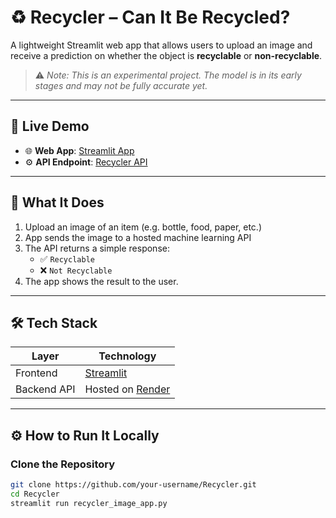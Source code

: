 # ♻️ Recycler – Can It Be Recycled?

A lightweight Streamlit web app that allows users to upload an image and receive a prediction on whether the object is **recyclable** or **non-recyclable**.

> ⚠️ *Note: This is an experimental project. The model is in its early stages and may not be fully accurate yet.*

---

## 🔗 Live Demo

- 🌐 **Web App**: [Streamlit App](https://recycler-lydianzr.streamlit.app/)
- ⚙️ **API Endpoint**: [Recycler API](https://recycler-api.onrender.com)

---

## 🧠 What It Does

1. Upload an image of an item (e.g. bottle, food, paper, etc.)
2. App sends the image to a hosted machine learning API
3. The API returns a simple response:  
   - ✅ `Recyclable`  
   - ❌ `Not Recyclable`
4. The app shows the result to the user.

---

## 🛠 Tech Stack

| Layer        | Technology                     |
|--------------|-------------------------------|
| Frontend     | [Streamlit](https://streamlit.io) |
| Backend API  | Hosted on [Render](https://render.com) |

---

## ⚙️ How to Run It Locally

### Clone the Repository

```bash
git clone https://github.com/your-username/Recycler.git
cd Recycler
streamlit run recycler_image_app.py

